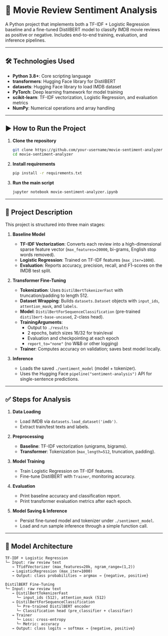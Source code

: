 # 🎥 Movie Review Sentiment Analysis

A Python project that implements both a TF-IDF + Logistic Regression baseline and a fine-tuned DistilBERT model to classify IMDB movie reviews as positive or negative. Includes end-to-end training, evaluation, and inference pipelines.

---

## 🛠 Technologies Used

- **Python 3.8+**: Core scripting language  
- **transformers**: Hugging Face library for DistilBERT  
- **datasets**: Hugging Face library to load IMDB dataset  
- **PyTorch**: Deep learning framework for model training  
- **scikit-learn**: TF-IDF vectorization, Logistic Regression, and evaluation metrics  
- **NumPy**: Numerical operations and array handling  

---

## ▶️ How to Run the Project

1. **Clone the repository**  
   ```bash
   git clone https://github.com/your-username/movie-sentiment-analyzer.git
   cd movie-sentiment-analyzer
2. **Install requirements**
   ```bash
   pip install -r requirements.txt
3. **Run the main script**
   ```bash
   jupyter notebook movie-sentiment-analyzer.ipynb

---

## 📂 Project Description

This project is structured into three main stages:

1. **Baseline Model**
   - **TF-IDF Vectorization**: Converts each review into a high-dimensional sparse feature vector (`max_features=20000`, bi-grams, English stop words removed).  
   - **Logistic Regression**: Trained on TF-IDF features (`max_iter=1000`).  
   - **Evaluation**: Reports accuracy, precision, recall, and F1-scores on the IMDB test split.  

2. **Transformer Fine-Tuning**
   - **Tokenization**: Uses `DistilBertTokenizerFast` with truncation/padding to length 512.  
   - **Dataset Wrapping**: Builds `datasets.Dataset` objects with `input_ids`, `attention_mask`, and `labels`.  
   - **Model**: `DistilBertForSequenceClassification` (pre-trained `distilbert-base-uncased`, 2-class head).  
   - **TrainingArguments**:  
     - Output to `./results`  
     - 2 epochs, batch sizes 16/32 for train/eval  
     - Evaluation and checkpointing at each epoch  
     - `report_to="none"` (no W&B or other logging)  
   - **Trainer**: Computes accuracy on validation; saves best model locally.  

3. **Inference**
   - Loads the saved `./sentiment_model` (model + tokenizer).  
   - Uses the Hugging Face `pipeline("sentiment-analysis")` API for single-sentence predictions.  

---

## ✅ Steps for Analysis

1. **Data Loading**  
   - Load IMDB via `datasets.load_dataset('imdb')`.  
   - Extract train/test texts and labels.  

2. **Preprocessing**  
   - **Baseline**: TF-IDF vectorization (unigrams, bigrams).  
   - **Transformer**: Tokenization (`max_length=512`, truncation, padding).  

3. **Model Training**  
   - Train Logistic Regression on TF-IDF features.  
   - Fine-tune DistilBERT with `Trainer`, monitoring accuracy.  

4. **Evaluation**  
   - Print baseline accuracy and classification report.  
   - Print transformer evaluation metrics after each epoch.  

5. **Model Saving & Inference**  
   - Persist fine-tuned model and tokenizer under `./sentiment_model`.  
   - Load and run sample inference through a simple function call.  

---

## 🧠 Model Architecture

```text
TF-IDF + Logistic Regression
└─ Input: raw review text
   → TfidfVectorizer (max_features=20k, ngram_range=(1,2))
   → LogisticRegression (max_iter=1000)
   → Output: class probabilities → argmax → {negative, positive}

DistilBERT Fine-Tuning
└─ Input: raw review text
   → DistilBertTokenizerFast
     └─ input_ids (512), attention_mask (512)
   → DistilBertForSequenceClassification
     └─ Pre-trained DistilBERT encoder
     └─ Classification head (pre_classifier + classifier)
   → Trainer
     └─ Loss: cross-entropy
     └─ Metric: accuracy
   → Output: class logits → softmax → {negative, positive}
